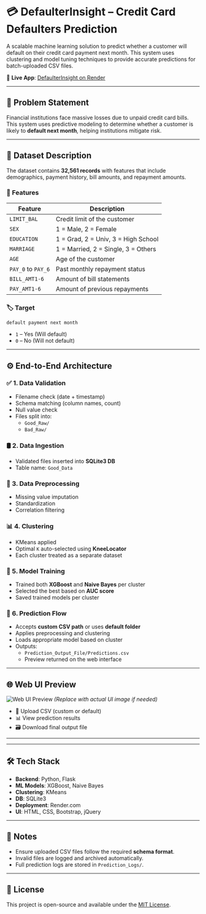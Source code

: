 # 💳 DefaulterInsight – Credit Card Defaulters Prediction

A scalable machine learning solution to predict whether a customer will default on their credit card payment next month. This system uses clustering and model tuning techniques to provide accurate predictions for batch-uploaded CSV files.

🔗 **Live App**: [DefaulterInsight on Render](https://machine-learning-b4qq.onrender.com)

---

## 🧠 Problem Statement

Financial institutions face massive losses due to unpaid credit card bills. This system uses predictive modeling to determine whether a customer is likely to **default next month**, helping institutions mitigate risk.

---

## 📂 Dataset Description

The dataset contains **32,561 records** with features that include demographics, payment history, bill amounts, and repayment amounts.

### 🎯 Features

| Feature            | Description                            |
|--------------------|----------------------------------------|
| `LIMIT_BAL`        | Credit limit of the customer           |
| `SEX`              | 1 = Male, 2 = Female                   |
| `EDUCATION`        | 1 = Grad, 2 = Univ, 3 = High School     |
| `MARRIAGE`         | 1 = Married, 2 = Single, 3 = Others     |
| `AGE`              | Age of the customer                    |
| `PAY_0` to `PAY_6` | Past monthly repayment status           |
| `BILL_AMT1-6`      | Amount of bill statements              |
| `PAY_AMT1-6`       | Amount of previous repayments          |

### 🏷️ Target

`default payment next month`  
- `1` – Yes (Will default)  
- `0` – No (Will not default)

---

## ⚙️ End-to-End Architecture

### ✅ 1. Data Validation

- Filename check (date + timestamp)
- Schema matching (column names, count)
- Null value check
- Files split into:
  - `Good_Raw/`
  - `Bad_Raw/`

### 🛢️ 2. Data Ingestion

- Validated files inserted into **SQLite3 DB**
- Table name: `Good_Data`

### 🔄 3. Data Preprocessing

- Missing value imputation
- Standardization
- Correlation filtering

### 📊 4. Clustering

- KMeans applied
- Optimal `K` auto-selected using **KneeLocator**
- Each cluster treated as a separate dataset

### 🤖 5. Model Training

- Trained both **XGBoost** and **Naive Bayes** per cluster
- Selected the best based on **AUC score**
- Saved trained models per cluster

### 🔮 6. Prediction Flow

- Accepts **custom CSV path** or uses **default folder**
- Applies preprocessing and clustering
- Loads appropriate model based on cluster
- Outputs:
  - `Prediction_Output_File/Predictions.csv`
  - Preview returned on the web interface

---

## 🌐 Web UI Preview

![Web UI Preview](https://i.imgur.com/zA0Epv1.png) *(Replace with actual UI image if needed)*

- 📁 Upload CSV (custom or default)
- 📊 View prediction results
- 🗃️ Download final output file

---


---

## 🛠️ Tech Stack

- **Backend**: Python, Flask
- **ML Models**: XGBoost, Naive Bayes
- **Clustering**: KMeans
- **DB**: SQLite3
- **Deployment**: Render.com
- **UI**: HTML, CSS, Bootstrap, jQuery

---

## 📌 Notes

- Ensure uploaded CSV files follow the required **schema format**.
- Invalid files are logged and archived automatically.
- Full prediction logs are stored in `Prediction_Logs/`.

---

## 📜 License

This project is open-source and available under the [MIT License](LICENSE).

